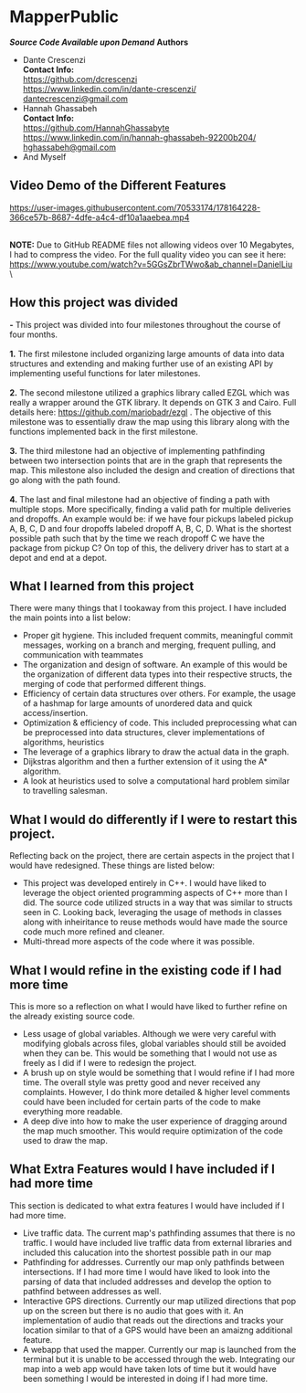 # MapperPublic
**_Source Code Available upon Demand_**
**Authors**
- Dante Crescenzi \
**Contact Info:** \
https://github.com/dcrescenzi \
https://www.linkedin.com/in/dante-crescenzi/ \
dantecrescenzi@gmail.com
- Hannah Ghassabeh \
**Contact Info:**\
https://github.com/HannahGhassabyte \
https://www.linkedin.com/in/hannah-ghassabeh-92200b204/ \
hghassabeh@gmail.com
- And Myself

## Video Demo of the Different Features

https://user-images.githubusercontent.com/70533174/178164228-366ce57b-8687-4dfe-a4c4-df10a1aaebea.mp4

\
**NOTE:** Due to GitHub README files not allowing videos over 10 Megabytes, I had to compress the video. For the full quality video you can see it here:\
https://www.youtube.com/watch?v=5GGsZbrTWwo&ab_channel=DanielLiu \

## How this project was divided
**-** This project was divided into four milestones throughout the course of four months. <br /><br />
**1.** The first milestone included organizing large amounts of data into data structures and extending and making further use of an existing API by implementing useful functions for later milestones.<br /><br />
**2.** The second milestone utilized a graphics library called EZGL which was really a wrapper around the GTK library. It depends on GTK 3 and Cairo. Full details here: https://github.com/mariobadr/ezgl . The objective of this milestone was to essentially draw the map using this library along with the functions implemented back in the first milestone. <br /><br />
**3.** The third milestone had an objective of implementing pathfinding between two intersection points that are in the graph that represents the map. This milestone also included the design and creation of directions that go along with the path found.<br /><br />
**4.** The last and final milestone had an objective of finding a path with multiple stops. More specifically, finding a valid path for multiple deliveries and dropoffs. An example would be: if we have four pickups labeled pickup A, B, C, D and four dropoffs labeled dropoff A, B, C, D. What is the shortest possible path such that by the time we reach dropoff C we have the package from pickup C? On top of this, the delivery driver has to start at a depot and end at a depot. 

## What I learned from this project 
There were many things that I tookaway from this project. I have included the main points into a list below:
* Proper git hygiene. This included frequent commits, meaningful commit messages, working on a branch and merging, frequent pulling, and communication with teammates
* The organization and design of software. An example of this would be the organization of different data types into their respective structs, the merging of code that performed different things.
* Efficiency of certain data structures over others. For example, the usage of a hashmap for large amounts of unordered data and quick access/insertion.
* Optimization & efficiency of code. This included preprocessing what can be preprocessed into data structures, clever implementations of algorithms, heuristics
* The leverage of a graphics library to draw the actual data in the graph.  
* Dijkstras algorithm and then a further extension of it using the A* algorithm.
* A look at heuristics used to solve a computational hard problem similar to travelling salesman. 

## What I would do differently if I were to restart this project.
Reflecting back on the project, there are certain aspects in the project that I would have redesigned. These things are listed below:
* This project was developed entirely in C++. I would have liked to leverage the object oriented programming aspects of C++ more than I did. The source code utilized structs in a way that was similar to structs seen in C. Looking back, leveraging the usage of methods in classes along with inheiritance to reuse methods would have made the source code much more refined and cleaner. 
* Multi-thread more aspects of the code where it was possible. 

## What I would refine in the existing code if I had more time
This is more so a reflection on what I would have liked to further refine on the already existing source code. 
* Less usage of global variables. Although we were very careful with modifying globals across files, global variables should still be avoided when they can be. This would be something that I would not use as freely as I did if I were to redesign the project.
* A brush up on style would be something that I would refine if I had more time. The overall style was pretty good and never received any complaints. However, I do think more detailed & higher level comments could have been included for certain parts of the code to make everything more readable.
* A deep dive into how to make the user experience of dragging around the map much smoother. This would require optimization of the code used to draw the map.

## What Extra Features would I have included if I had more time
This section is dedicated to what extra features I would have included if I had more time.
* Live traffic data. The current map's pathfinding assumes that there is no traffic. I would have included live traffic data from external libraries and included this calucation into the shortest possible path in our map
* Pathfinding for addresses. Currently our map only pathfinds between intersections. If I had more time I would have liked to look into the parsing of data that included addresses and develop the option to pathfind between addresses as well.
* Interactive GPS directions. Currently our map utilized directions that pop up on the screen but there is no audio that goes with it. An implementation of audio that reads out the directions and tracks your location similar to that of a GPS would have been an amaizng additional feature.
* A webapp that used the mapper. Currently our map is launched from the terminal but it is unable to be accessed through the web. Integrating our map into a web app would have taken lots of time but it would have been something I would be interested in doing if I had more time.
